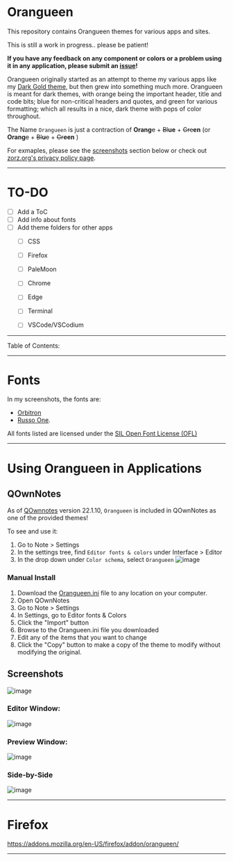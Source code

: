 # Orangueen 
This repository contains Orangueen themes for various apps and sites.  

This is still a work in progress.. please be  patient!

**If you have any feedback on any component or colors or a problem using it in any application, please submit an [issue](https://github.com/Zorziel/Orangueen/issues)!** 


Orangueen originally started as an attempt to theme my various apps like my [Dark Gold theme](https://github.com/Zorziel/Dark-Gold), but then grew into something much more.  Orangueen is meant for dark themes, with orange being the important header, title and code bits; blue for non-critical headers and quotes, and green for various formatting; which all results in a nice, dark theme with pops of color throughout.  

The Name `Orangueen` is just a contraction of **Orang**~~e~~ + ~~Bl~~**ue** + ~~Gre~~**en** (or **Orang**~~e~~ + ~~Bl~~**u**~~e~~ + ~~Gr~~**een** )

For exmaples, please see the [screenshots](https://github.com/Zorziel/Orangueen#screenshots) section below or check out [zorz.org's privacy policy page](https://zorz.org/about.html).  

---

# TO-DO 
- [ ] Add a ToC 
- [ ] Add info about fonts
- [ ] Add theme folders for other apps
  - [ ] CSS
  - [ ] Firefox
  - [ ] PaleMoon
  - [ ] Chrome
  - [ ] Edge
  - [ ] Terminal
  - [ ] VSCode/VSCodium


---

Table of Contents:


---


# Fonts

In my screenshots, the fonts are: 
 - [Orbitron](https://www.theleagueofmoveabletype.com/orbitron) 
 - [Russo One](https://fonts.google.com/specimen/Russo+One).  

All fonts listed are licensed under the [SIL Open Font License (OFL)](https://scripts.sil.org/cms/scripts/page.php?site_id=nrsi&id=OFL&_sc=1) 

---

# Using Orangueen in Applications

## QOwnNotes



As of [QOwnnotes](https://github.com/pbek/QOwnNotes) version 22.1.10, `Orangueen` is included in QOwnNotes as one of the provided themes! 


To see and use it: 
1. Go to Note > Settings
2. In the settings tree, find `Editor fonts & colors` under Interface > Editor
3. In the drop down under `Color schema`, select `Orangueen` 
![image](https://user-images.githubusercontent.com/46036567/151111875-7c9c3a59-9d74-4934-8195-a29689131d4a.png)



### Manual Install
1. Download the [Orangueen.ini](https://github.com/Zorziel/Orangueen/blob/main/Orangueen.ini) file to any location on your computer.  
2. Open QOwnNotes  
3. Go to Note > Settings  
4. In Settings, go to Editor fonts & Colors  
5. Click the "Import" button  
6. Browse to the Orangueen.ini file you downloaded
7. Edit any of the items that you want to change  
8. Click the "Copy" button to make a copy of the theme to modify without modifying the original. 



## Screenshots

![image](https://user-images.githubusercontent.com/46036567/150677330-8711bfaf-5d5d-471d-8d02-b30a31c576d7.png)
###

### Editor Window: 
![image](https://user-images.githubusercontent.com/46036567/150677296-810a464d-64d9-43c5-992c-ffe8fbb1fd42.png)

### Preview Window: 
![image](https://user-images.githubusercontent.com/46036567/150677304-2210a527-a77f-40a5-827c-4fb6d743556b.png)

### Side-by-Side
![image](https://user-images.githubusercontent.com/46036567/150680510-6e6edd4a-95a7-4340-aa6f-620ef5f23906.png)

---

# Firefox

https://addons.mozilla.org/en-US/firefox/addon/orangueen/

---
